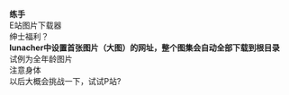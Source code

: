 **练手**\
E站图片下载器\
绅士福利？\
**lunacher中设置首张图片（大图）的网址，整个图集会自动全部下载到根目录**\
试例为全年龄图片\
注意身体\
以后大概会挑战一下，试试P站?
